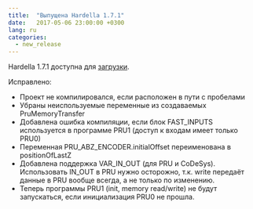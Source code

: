```yaml
---
title:  "Выпущена Hardella 1.7.1"
date:   2017-05-06 23:00:00 +0300
lang: ru
categories:
  - new_release
---
```


Hardella 1.7.1 доступна для [загрузки](/download/).

Исправлено:
  - Проект не компилировался, если расположен в пути с пробелами
  - Убраны неиспользуемые переменные из создаваемых PruMemoryTransfer
  - Добавлена ошибка компиляции, если блок FAST_INPUTS используется в программе PRU1 (доступ к входам имеет только PRU0)
  - Переменная PRU_ABZ_ENCODER.initialOffset переименована в positionOfLastZ
  - Добавлена поддержка VAR_IN_OUT (для PRU и CoDeSys). Использовать IN_OUT в PRU нужно осторожно, т.к. write передаёт данные в PRU вообще всегда, а не только по изменению.
  - Теперь программы PRU1 (init, memory read/write) не будут запускаться, если инициализация PRU0 не прошла.

